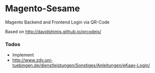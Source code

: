 Magento-Sesame
==============

Magento Backend and Frontend Login via QR-Code

Based on http://davidshimjs.github.io/qrcodejs/

### Todos

- Implement
- http://www.zdv.uni-tuebingen.de/dienstleistungen/Sonstiges/Anleitungen/eKaay-Login/
